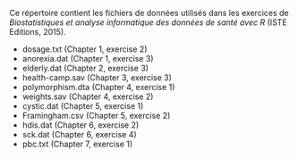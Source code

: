 Ce répertoire contient les fichiers de données utilisés dans les exercices de *Biostatistiques et analyse informatique des données de santé avec R* (ISTE Editions, 2015).

- dosage.txt (Chapter 1, exercise 2)
- anorexia.dat (Chapter 1, exercise 3)
- elderly.dat (Chapter 2, exercise 3)
- health-camp.sav (Chapter 3, exercise 3)
- polymorphism.dta (Chapter 4, exercise 1)
- weights.sav (Chapter 4, exercise 2)
- cystic.dat (Chapter 5, exercise 1)
- Framingham.csv (Chapter 5, exercise 2)
- hdis.dat (Chapter 6, exercise 2)
- sck.dat (Chapter 6, exercise 4)
- pbc.txt (Chapter 7, exercise 1)
